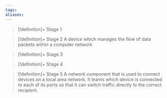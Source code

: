 ```yaml
---
tags:
aliases:
---
```


> [!definition]+ Stage 1
>

> [!definition]+ Stage 2
> A device which manages the flow of data packets within a computer network

> [!definition]+ Stage 3
>

> [!definition]+ Stage 4
>

> [!definition]+ Stage 5
> A network component that is used to connect devices on a local area network. It learns which device is connected to each of its ports so that it can switch traffic directly to the correct recipient.



